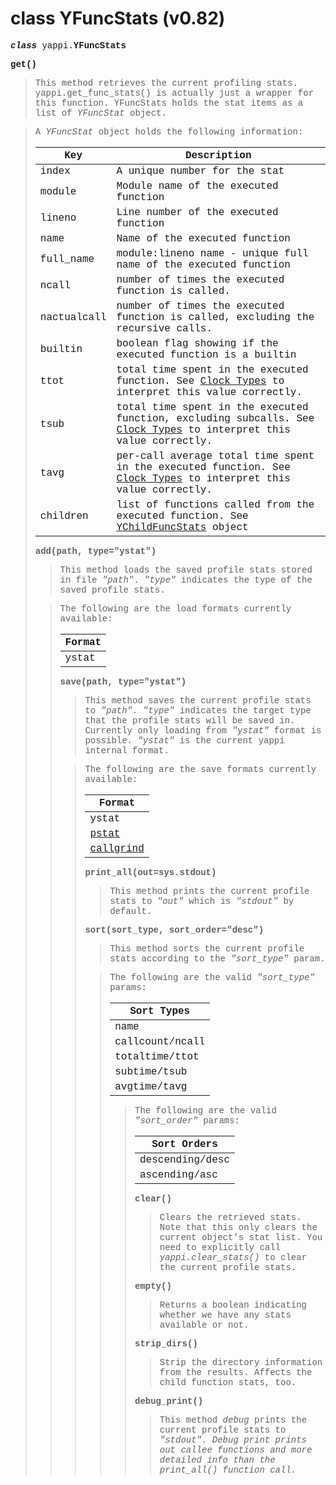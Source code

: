 # class YFuncStats (v0.82) #

<font face='Courier New'>

<b><i>class</i></b> yappi.<b>YFuncStats</b>


<b>get()</b>
<blockquote>This method retrieves the current profiling stats.      yappi.get_func_stats() is actually just a wrapper for this function. YFuncStats holds the stat items as a list of <i>YFuncStat</i> object.</blockquote>

<blockquote>A <i>YFuncStat</i> object holds the following information:<br>
<table><thead><th> <b>Key</b> </th><th> <b>Description</b> </th></thead><tbody>
<tr><td> index      </td><td> A unique number for the stat </td></tr>
<tr><td> module     </td><td> Module name of the executed function </td></tr>
<tr><td> lineno     </td><td> Line number of the executed function </td></tr>
<tr><td> name       </td><td> Name of the executed function </td></tr>
<tr><td> full_name  </td><td> module:lineno name - unique full name of the executed function </td></tr>
<tr><td> ncall      </td><td> number of times the executed function is called. </td></tr>
<tr><td> nactualcall </td><td> number of times the executed function is called, excluding the recursive calls. </td></tr>
<tr><td> builtin    </td><td> boolean flag showing if the executed function is a builtin </td></tr>
<tr><td> ttot       </td><td> total time spent in the executed function. See <a href='https://code.google.com/p/yappi/wiki/ClockTypes_v082'>Clock Types</a> to interpret this value correctly. </td></tr>
<tr><td> tsub       </td><td> total time spent in the executed function, excluding subcalls. See <a href='https://code.google.com/p/yappi/wiki/ClockTypes_v082'>Clock Types</a> to interpret this value correctly. </td></tr>
<tr><td> tavg       </td><td> per-call average total time spent in the executed function. See <a href='https://code.google.com/p/yappi/wiki/ClockTypes_v082'>Clock Types</a> to interpret this value correctly. </td></tr>
<tr><td> children   </td><td> list of functions called from the executed function. See <a href='https://code.google.com/p/yappi/wiki/YChildFuncStats_v082'>YChildFuncStats</a> object </td></tr></blockquote></tbody></table>

<b>add(path, type="ystat")</b>
<blockquote>This method loads the saved profile stats stored in file <i>"path"</i>. <i>"type"</i> indicates the type of the saved profile stats.</blockquote>

<blockquote>The following are the load formats currently available:<br>
<table><thead><th> <b>Format</b> </th></thead><tbody>
<tr><td> ystat         </td></tr></blockquote></tbody></table>

<b>save(path, type="ystat")</b>
<blockquote>This method saves the current profile stats to <i>"path"</i>. <i>"type"</i> indicates the target type that the profile stats will be saved in. Currently only loading from <i>"ystat"</i> format is possible. <i>"ystat"</i> is the current yappi internal format.</blockquote>

<blockquote>The following are the save formats currently available:<br>
<table><thead><th> <b>Format</b> </th></thead><tbody>
<tr><td> ystat         </td></tr>
<tr><td> <a href='http://docs.python.org/3.3/library/profile.html?highlight=pstat#pstats.Stats.print_stats'>pstat</a> </td></tr>
<tr><td> <a href='http://kcachegrind.sourceforge.net/html/CallgrindFormat.html'>callgrind</a> </td></tr></blockquote></tbody></table>


<b>print_all(out=sys.stdout)</b>
<blockquote>This method prints the current profile stats to <i>"out"</i> which is  <i>"stdout"</i> by default.</blockquote>

<b>sort(sort_type, sort_order="desc")</b>
<blockquote>This method sorts the current profile stats according to the  <i>"sort_type"</i> param.</blockquote>

<blockquote>The following are the valid <i>"sort_type"</i> params:<br>
<table><thead><th> <b>Sort Types</b> </th></thead><tbody>
<tr><td> name              </td></tr>
<tr><td> callcount/ncall   </td></tr>
<tr><td> totaltime/ttot    </td></tr>
<tr><td> subtime/tsub      </td></tr>
<tr><td> avgtime/tavg      </td></tr></blockquote></tbody></table>

<blockquote>The following are the valid <i>"sort_order"</i> params:<br>
<table><thead><th> <b>Sort Orders</b> </th></thead><tbody>
<tr><td> descending/desc    </td></tr>
<tr><td> ascending/asc      </td></tr></blockquote></tbody></table>

<b>clear()</b>
<blockquote>Clears the retrieved stats. Note that this only clears the current object's stat list. You need to explicitly call <i>yappi.clear_stats()</i> to clear the current profile stats.</blockquote>

<b>empty()</b>
<blockquote>Returns a boolean indicating whether we have any stats available or not.</blockquote>

<b>strip_dirs()</b>
<blockquote>Strip the directory information from the results. Affects the child function stats, too.</blockquote>

<b>debug_print()</b>
<blockquote>This method <i>debug</i> prints the current profile stats to <i>"stdout". Debug print prints out callee functions and more detailed info than the <i>print_all()</i> function call.</i></blockquote>

</font>